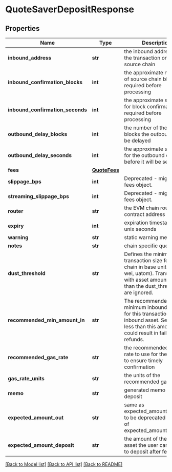 # QuoteSaverDepositResponse

## Properties
Name | Type | Description | Notes
------------ | ------------- | ------------- | -------------
**inbound_address** | **str** | the inbound address for the transaction on the source chain | 
**inbound_confirmation_blocks** | **int** | the approximate number of source chain blocks required before processing | [optional] 
**inbound_confirmation_seconds** | **int** | the approximate seconds for block confirmations required before processing | [optional] 
**outbound_delay_blocks** | **int** | the number of thorchain blocks the outbound will be delayed | [optional] 
**outbound_delay_seconds** | **int** | the approximate seconds for the outbound delay before it will be sent | [optional] 
**fees** | [**QuoteFees**](QuoteFees.md) |  | 
**slippage_bps** | **int** | Deprecated - migrate to fees object. | 
**streaming_slippage_bps** | **int** | Deprecated - migrate to fees object. | [optional] 
**router** | **str** | the EVM chain router contract address | [optional] 
**expiry** | **int** | expiration timestamp in unix seconds | 
**warning** | **str** | static warning message | 
**notes** | **str** | chain specific quote notes | 
**dust_threshold** | **str** | Defines the minimum transaction size for the chain in base units (sats, wei, uatom). Transactions with asset amounts lower than the dust_threshold are ignored. | [optional] 
**recommended_min_amount_in** | **str** | The recommended minimum inbound amount for this transaction type &amp; inbound asset. Sending less than this amount could result in failed refunds. | [optional] 
**recommended_gas_rate** | **str** | the recommended gas rate to use for the inbound to ensure timely confirmation | 
**gas_rate_units** | **str** | the units of the recommended gas rate | 
**memo** | **str** | generated memo for the deposit | 
**expected_amount_out** | **str** | same as expected_amount_deposit, to be deprecated in favour of expected_amount_deposit | [optional] 
**expected_amount_deposit** | **str** | the amount of the target asset the user can expect to deposit after fees | 

[[Back to Model list]](../README.md#documentation-for-models) [[Back to API list]](../README.md#documentation-for-api-endpoints) [[Back to README]](../README.md)

